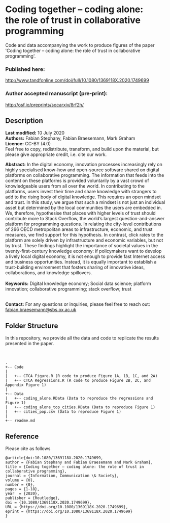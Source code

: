 # Coding together – coding alone: <br> the role of trust in collaborative programming

Code and data accompanying the work to produce figures of the paper 'Coding together – coding alone: the role of trust in collaborative programming'.

### Published here:
http://www.tandfonline.com/doi/full/10.1080/1369118X.2020.1749699

### Author accepted manuscript (pre-print):
http://osf.io/preprints/socarxiv/8rf2h/

## Description
**Last modified:** 10 July 2020 <br>
**Authors:** Fabian Stephany, Fabian Braesemann, Mark Graham<br>
**Licence:** CC-BY (4.0) <br> Feel free to copy, redistribute, transform, and build upon the material, but please give appropriate credit, i.e. cite our work.

**Abstract:** In the digital economy, innovation processes increasingly rely on highly specialised know-how and open-source software shared on digital platforms on collaborative programming. The information that feeds into the content on these platforms is provided voluntarily by a vast crowd of knowledgeable users from all over the world. In contributing to the platforms, users invest their time and share knowledge with strangers to add to the rising body of digital knowledge. This requires an open mindset and trust. In this study, we argue that such a mindset is not just an individual asset but determined by the local communities the users are embedded in. We, therefore, hypothesise that places with higher levels of trust should contribute more to Stack Overflow, the world’s largest question-and-answer platform for programming questions. In relating the city-level contributions of 266 OECD metropolitan areas to infrastructure, economic, and trust measures, we find support for this hypothesis. In contrast, click rates to the platform are solely driven by infrastructure and economic variables, but not by trust. These findings highlight the importance of societal values in the twenty-first-century knowledge economy: if policymakers want to develop a lively local digital economy, it is not enough to provide fast Internet access and business opportunities. Instead, it is equally important to establish a trust-building environment that fosters sharing of innovative ideas, collaborations, and knowledge spillovers. <br><br>
**Keywords:** Digital knowledge economy; Social data science; platform innovation; collaborative programming; stack overflow; trust<br><br>

**Contact:** For any questions or inquiries, please feel free to reach out: fabian.braesemann@sbs.ox.ac.uk


## Folder Structure
In this repository, we provide all the data and code to replicate the results presented in the paper.

<br>

```
.
+-- Code
|
|   +-- CTCA Figure.R (R code to produce Figure 1A, 1B, 1C, and 2A)
|   +-- CTCA Regressions.R (R code to produce Figure 2B, 2C, and Appendix Figure 1)
|
+-- Data
|   +-- coding_alone.RData (Data to reproduce the regressions and Figure 1)
|   +-- coding_alone_top_cities.RData (Data to reproduce Figure 1)
|   +-- cities_pop.csv (Data to reproduce Figure 1)
|                                   
+-- readme.md
```

## Reference
Please cite as follows 

```
@article{doi:10.1080/1369118X.2020.1749699,
author = {Fabian Stephany and Fabian Braesemann and Mark Graham},
title = {Coding together – coding alone: the role of trust in collaborative programming},
journal = {Information, Communication \& Society},
volume = {0},
number = {0},
pages = {1-18},
year  = {2020},
publisher = {Routledge},
doi = {10.1080/1369118X.2020.1749699},
URL = {https://doi.org/10.1080/1369118X.2020.1749699},
eprint = {https://doi.org/10.1080/1369118X.2020.1749699}
}
```




